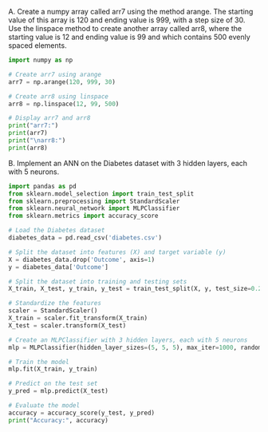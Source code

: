  A. Create a numpy array called arr7 using the method arange. The starting value of this array is 120 and ending value is 999, with a step size of 30. Use the linspace method to create another array called arr8, where the starting value is 12 and ending value is 99 and which contains 500 evenly spaced elements.
```python
import numpy as np

# Create arr7 using arange
arr7 = np.arange(120, 999, 30)

# Create arr8 using linspace
arr8 = np.linspace(12, 99, 500)

# Display arr7 and arr8
print("arr7:")
print(arr7)
print("\narr8:")
print(arr8)
```

B. Implement an ANN on the Diabetes dataset with 3 hidden layers, each with 5 neurons.
```python
import pandas as pd
from sklearn.model_selection import train_test_split
from sklearn.preprocessing import StandardScaler
from sklearn.neural_network import MLPClassifier
from sklearn.metrics import accuracy_score

# Load the Diabetes dataset
diabetes_data = pd.read_csv('diabetes.csv')

# Split the dataset into features (X) and target variable (y)
X = diabetes_data.drop('Outcome', axis=1)
y = diabetes_data['Outcome']

# Split the dataset into training and testing sets
X_train, X_test, y_train, y_test = train_test_split(X, y, test_size=0.2, random_state=42)

# Standardize the features
scaler = StandardScaler()
X_train = scaler.fit_transform(X_train)
X_test = scaler.transform(X_test)

# Create an MLPClassifier with 3 hidden layers, each with 5 neurons
mlp = MLPClassifier(hidden_layer_sizes=(5, 5, 5), max_iter=1000, random_state=42)

# Train the model
mlp.fit(X_train, y_train)

# Predict on the test set
y_pred = mlp.predict(X_test)

# Evaluate the model
accuracy = accuracy_score(y_test, y_pred)
print("Accuracy:", accuracy)
```